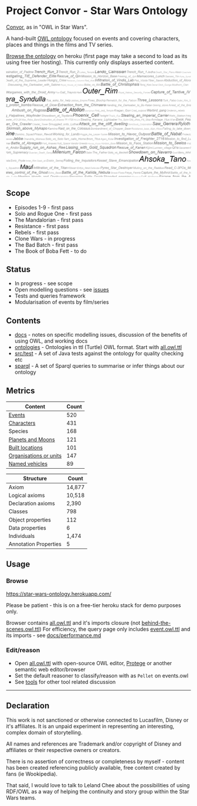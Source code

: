 # Project Convor - Star Wars Ontology

[Convor](http://star-wars-ontology.herokuapp.com/classes/1070940699/), as in "OWL in Star Wars".

A hand-built [OWL ontology](docs/benefits.md) focused on events and covering characters, places and things in the films and TV series.

[Browse the ontology](https://star-wars-ontology.herokuapp.com/) on heroku
(first page may take a second to load as its using free tier hosting).
This currently only displays asserted content.

[![Star Wars Ontology (cloud view)](docs/cloud.png)](docs/instances-usage-cloud.pdf)


## Scope

* Episodes 1-9 - first pass
* Solo and Rogue One - first pass
* The Mandalorian - first pass
* Resistance - first pass
* Rebels - first pass
* Clone Wars - in progress
* The Bad Batch - first pass
* The Book of Boba Fett - to do

## Status

* In progress - see scope
* Open modelling questions - see [issues](issues)
* Tests and queries framework
* Modularisation of events by film/series

## Contents

* [docs](docs/index.md) - notes on specific modelling issues, discussion of the benefits of using OWL, and working docs
* [ontologies](ontologies/) - Ontologies in ttl (Turtle) OWL format. Start with [all.owl.ttl](ontologies/all.owl.ttl)
* [src/test](src/test/) - A set of Java tests against the ontology for quality checking etc
* [sparql](sparql/) - A set of Sparql queries to summarise or infer things about our ontology

## Metrics

| Content                                                                                                                  | Count |
|--------------------------------------------------------------------------------------------------------------------------|-------|
| [Events](http://star-wars-ontology.herokuapp.com/dlquery/?expression=Event&syntax=man)                                   | 520   |
| [Characters](http://star-wars-ontology.herokuapp.com/dlquery/?expression=Being+or+Droid&syntax=man)                      | 431   |
| Species                                                                                                                  | 168   |
| [Planets and Moons](http://star-wars-ontology.herokuapp.com/dlquery/?expression=Planet+or+Moon&syntax=man)               | 121   |
| [Built locations](http://star-wars-ontology.herokuapp.com/dlquery/?expression=Built_Location+and+not+Vehicle&syntax=man) | 101   |
| [Organisations or units](http://star-wars-ontology.herokuapp.com/dlquery/?expression=Organisation&syntax=man)            | 147   |
| [Named vehicles](http://star-wars-ontology.herokuapp.com/dlquery/?expression=Vehicle&syntax=man)                         | 89    |

| Structure             | Count  |
|-----------------------|--------|
| Axiom                 | 14,877 |
| Logical axioms        | 10,518 |
| Declaration axioms    | 2,390  |
| Classes               | 798    |
| Object properties     | 112    |
| Data properties       | 6      |
| Individuals           | 1,474  |
| Annotation Properties | 5      |

## Usage

### Browse

https://star-wars-ontology.herokuapp.com/

Please be patient - this is on a free-tier heroku stack for demo purposes only.

Browser contains [all.owl.ttl](ontologies/all.owl.ttl) and it's imports closure (not [behind-the-scenes.owl.ttl](ontologies/behind-the-scenes.owl.ttl))
For efficiency, the query page only includes [event.owl.ttl](ontologies/events.owl.ttl) and its imports - see [docs/performance.md](docs/performance.md)

### Edit/reason
* Open [all.owl.ttl](ontologies/all.owl.ttl) with open-source OWL editor, [Protege](https://protege.stanford.edu/) or
  another semantic web editor/browser
* Set the default reasoner to classify/reason with as `Pellet` on events.owl
* See [tools](docs/tools.md) for other tool related discussion

---

## Declaration

This work is not sanctioned or otherwise connected to Lucasfilm, Disney or it's affiliates. It is an unpaid experiment
in representing an interesting, complex domain of storytelling.

All names and references are Trademark and/or copyright of Disney and affiliates or their respective owners or creators.

There is no assertion of correctness or completeness by myself - content has been created referencing publicly
available, free content created by fans (ie Wookipedia).

That said, I would love to talk to Leland Chee about the possibilities of using RDF/OWL as a way of helping the
continuity and story group within the Star Wars teams.

